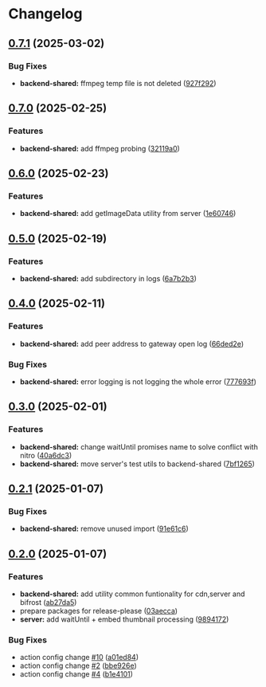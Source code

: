 # Changelog

## [0.7.1](https://github.com/WerdoxDev/Huginn/compare/backend-shared@v0.7.0...backend-shared@v0.7.1) (2025-03-02)


### Bug Fixes

* **backend-shared:** ffmpeg temp file is not deleted ([927f292](https://github.com/WerdoxDev/Huginn/commit/927f292989a27f79f1895ac87935962d60d6faf9))

## [0.7.0](https://github.com/WerdoxDev/Huginn/compare/backend-shared@v0.6.0...backend-shared@v0.7.0) (2025-02-25)


### Features

* **backend-shared:** add ffmpeg probing ([32119a0](https://github.com/WerdoxDev/Huginn/commit/32119a04b7dfe8a75256ce8037b1363b818eb323))

## [0.6.0](https://github.com/WerdoxDev/Huginn/compare/backend-shared@v0.5.0...backend-shared@v0.6.0) (2025-02-23)


### Features

* **backend-shared:** add getImageData utility from server ([1e60746](https://github.com/WerdoxDev/Huginn/commit/1e60746548f0aa96380106140aa46a25955ccb8d))

## [0.5.0](https://github.com/WerdoxDev/Huginn/compare/backend-shared@v0.4.0...backend-shared@v0.5.0) (2025-02-19)


### Features

* **backend-shared:** add subdirectory in logs ([6a7b2b3](https://github.com/WerdoxDev/Huginn/commit/6a7b2b38e5bfc802428be7660bb70013161a6244))

## [0.4.0](https://github.com/WerdoxDev/Huginn/compare/backend-shared@v0.3.0...backend-shared@v0.4.0) (2025-02-11)


### Features

* **backend-shared:** add peer address to gateway open log ([66ded2e](https://github.com/WerdoxDev/Huginn/commit/66ded2e13c44c11dd7a40dfbde5c6e2355e6cf0a))


### Bug Fixes

* **backend-shared:** error logging is not logging the whole error ([777693f](https://github.com/WerdoxDev/Huginn/commit/777693fee0eba9b39a32f58f771d9d4c5d648cf8))

## [0.3.0](https://github.com/WerdoxDev/Huginn/compare/backend-shared@v0.2.1...backend-shared@v0.3.0) (2025-02-01)


### Features

* **backend-shared:** change waitUntil promises name to solve conflict with nitro ([40a6dc3](https://github.com/WerdoxDev/Huginn/commit/40a6dc3c1d64c257e41972af869bd0037bf0de4a))
* **backend-shared:** move server's test utils to backend-shared ([7bf1265](https://github.com/WerdoxDev/Huginn/commit/7bf12657f1268c9c09f927a8b76f6f4e91d3d8d5))

## [0.2.1](https://github.com/WerdoxDev/Huginn/compare/backend-shared@v0.2.0...backend-shared@v0.2.1) (2025-01-07)


### Bug Fixes

* **backend-shared:** remove unused import ([91e61c6](https://github.com/WerdoxDev/Huginn/commit/91e61c63b35a1e693f8a72c72c5ae11c5ee0919a))

## [0.2.0](https://github.com/WerdoxDev/Huginn/compare/backend-shared-v0.1.0...backend-shared@v0.2.0) (2025-01-07)


### Features

* **backend-shared:** add utility common funtionality for cdn,server and bifrost ([ab27da5](https://github.com/WerdoxDev/Huginn/commit/ab27da5edb688f97115f028396de3f0a658097cf))
* prepare packages for release-please ([03aecca](https://github.com/WerdoxDev/Huginn/commit/03aeccaf204a18a4b0f4764689623806f3d7b1fd))
* **server:** add waitUntil + embed thumbnail processing ([9894172](https://github.com/WerdoxDev/Huginn/commit/9894172f16722ee64151fd068b3b129f0b259f0a))


### Bug Fixes

* action config change [#10](https://github.com/WerdoxDev/Huginn/issues/10) ([a01ed84](https://github.com/WerdoxDev/Huginn/commit/a01ed84645f931bd09fd2351df72c089547ddd9d))
* action config change [#2](https://github.com/WerdoxDev/Huginn/issues/2) ([bbe926e](https://github.com/WerdoxDev/Huginn/commit/bbe926e2b8a68a3a876f1b5422111c5ff0d3c93d))
* action config change [#4](https://github.com/WerdoxDev/Huginn/issues/4) ([b1e4101](https://github.com/WerdoxDev/Huginn/commit/b1e4101f5d89d4f3c8997152163e53b3a59cc072))
